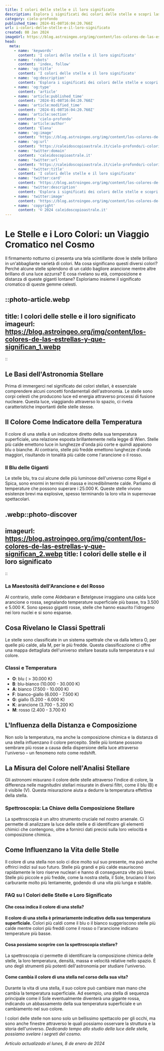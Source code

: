 ```yaml
---
title: I colori delle stelle e il loro significato
description: Esplora i significati dei colori delle stelle e scopri lastronomia in italiano. Guida celeste per curiosi del cielo e dei suoi segreti stellari!
category: cielo-profondo
published_time: 2024-01-08T16:04:20.760Z
url: i-colori-delle-stelle-e-il-loro-significato
created: 08 Jan 2024
imageUrl: https://blog.astroingeo.org/img/content/los-colores-de-las-estrellas-y-que-significan_1.webp
head:
  meta:
    - name: 'keywords'
      content: 'I colori delle stelle e il loro significato'
    - name: 'robots'
      content: 'index, follow'
    - name: 'og:title'
      content: 'I colori delle stelle e il loro significato'
    - name: 'og:description'
      content: 'Esplora i significati dei colori delle stelle e scopri lastronomia in italiano. Guida celeste per curiosi del cielo e dei suoi segreti stellari!'
    - name: 'og:type'
      content: 'article'
    - name: 'article:published_time'
      content: '2024-01-08T16:04:20.760Z'
    - name: 'article:modified_time'
      content: '2024-01-08T16:04:20.760Z'
    - name: 'article:section'
      content: 'cielo-profondo'
    - name: 'article:author'
      content: 'Elena'
    - name: 'og:image'
      content: 'https://blog.astroingeo.org/img/content/los-colores-de-las-estrellas-y-que-significan_1.webp'
    - name: 'og:url'
      content: 'https://caleidoscopioastrale.it/cielo-profondo/i-colori-delle-stelle-e-il-loro-significato'
    - name: 'twitter:domain'
      content: 'caleidoscopioastrale.it'
    - name: 'twitter:url'
      content: 'https://caleidoscopioastrale.it/cielo-profondo/i-colori-delle-stelle-e-il-loro-significato'
    - name: 'twitter:title'
      content: 'I colori delle stelle e il loro significato'
    - name: 'twitter:card'
      content: 'https://blog.astroingeo.org/img/content/los-colores-de-las-estrellas-y-que-significan_1.webp'
    - name: 'twitter:description'
      content: 'Esplora i significati dei colori delle stelle e scopri lastronomia in italiano. Guida celeste per curiosi del cielo e dei suoi segreti stellari!'
    - name: 'twitter:image'
      content: 'https://blog.astroingeo.org/img/content/los-colores-de-las-estrellas-y-que-significan_1.webp'
    - name: 'copyright'
      content: '© 2024 caleidoscopioastrale.it'
---
```

# Le Stelle e i Loro Colori: un Viaggio Cromatico nel Cosmo

Il firmamento notturno ci presenta una tela scintillante dove le stelle brillano in un'abbagliante varietà di colori. Ma cosa significano questi diversi colori? Perché alcune stelle splendono di un caldo bagliore arancione mentre altre brillano di una luce azzurra? E cosa rivelano su età, composizione e distanza di queste giganti lontane? Esploriamo insieme il significato cromatico di queste gemme celesti.

::photo-article.webp
---
title: I colori delle stelle e il loro significato
imageurl: https://blog.astroingeo.org/img/content/los-colores-de-las-estrellas-y-que-significan_1.webp
---
::

## Le Basi dell'Astronomia Stellare
Prima di immergerci nel significato dei colori stellari, è essenziale comprendere alcuni concetti fondamentali dell'astronomia. Le stelle sono corpi celesti che producono luce ed energia attraverso processi di fusione nucleare. Questa luce, viaggiando attraverso lo spazio, ci rivela caratteristiche importanti delle stelle stesse.

## Il Colore Come Indicatore della Temperatura
Il colore di una stella è un indicatore diretto della sua temperatura superficiale, una relazione esposta brillantemente nella legge di Wien. Stelle più calde emettono luce in lunghezze d'onda più corte e quindi appaiono blu o bianche. Al contrario, stelle più fredde emettono lunghezze d'onda maggiori, risultando in tonalità più calde come l'arancione o il rosso. 

### Il Blu delle Giganti
Le stelle blu, tra cui alcune delle più luminose dell'universo come Rigel e Spica, sono enormi in termini di massa e incredibilmente calde. Parliamo di temperature che possono superare i 25.000 K. Queste stelle vivono esistenze brevi ma explosive, spesso terminando la loro vita in supernovae spettacolari.

.webp::photo-discover
---
imageurl: https://blog.astroingeo.org/img/content/los-colores-de-las-estrellas-y-que-significan_2.webp
title: I colori delle stelle e il loro significato
---
::

### La Maestosità dell'Arancione e del Rosso
Al contrario, stelle come Aldebaran e Betelgeuse irraggiano una calda luce arancione o rossa, segnalando temperature superficiale più basse, tra 3.500 e 5.000 K. Sono spesso giganti rosse, stelle che hanno esaurito l'idrogeno nei loro nuclei e si sono espanse.

## Cosa Rivelano le Classi Spettrali
Le stelle sono classificate in un sistema spettrale che va dalla lettera O, per quelle più calde, alla M, per le più fredde. Questa classificazione ci offre una mappa dettagliata dell'universo stellare basata sulla temperatura e sul colore.

### Classi e Temperatura
- **O**: blu ( > 30.000 K)
- **B**: blu-bianco (10.000 - 30.000 K)
- **A**: bianco (7.500 - 10.000 K)
- **F**: bianco-giallo (6.000 - 7.500 K)
- **G**: giallo (5.200 - 6.000 K)
- **K**: arancione (3.700 - 5.200 K)
- **M**: rosso (2.400 - 3.700 K)

## L'Influenza della Distanza e Composizione
Non solo la temperatura, ma anche la composizione chimica e la distanza di una stella influenzano il colore percepito. Stelle più lontane possono sembrare più rosse a causa della dispersione della luce attraverso l'universo – un fenomeno noto come redshift.

## La Misura del Colore nell'Analisi Stellare
Gli astronomi misurano il colore delle stelle attraverso l'indice di colore, la differenza nelle magnitudini stellari misurate in diversi filtri, come il blu (B) e il visibile (V). Questa misurazione aiuta a dedurre la temperatura effettiva della stella.

### Spettroscopia: La Chiave della Composizione Stellare
La spettroscopia è un altro strumento cruciale nel nostro arsenale. Ci permette di analizzare la luce delle stelle e di identificare gli elementi chimici che contengono, oltre a fornirci dati precisi sulla loro velocità e composizione chimica.

## Come Influenzano la Vita delle Stelle
Il colore di una stella non solo ci dice molto sul suo presente, ma può anche offrirci indizi sul suo futuro. Stelle più grandi e più calde esauriscono rapidamente le loro riserve nucleari e hanno di conseguenza vite più brevi. Stelle più piccole e più fredde, come la nostra stella, il Sole, bruciano il loro carburante molto più lentamente, godendo di una vita più lunga e stabile.

### FAQ su I Colori delle Stelle e Loro Significato

#### Che cosa indica il colore di una stella?
**Il colore di una stella è primariamente indicativo della sua temperatura superficiale.** Colori più caldi come il blu o il bianco suggeriscono stelle più calde mentre colori più freddi come il rosso o l'arancione indicano temperature più basse.

#### Cosa possiamo scoprire con la spettroscopia stellare?
La spettroscopia ci permette di identificare la composizione chimica delle stelle, la loro temperatura, densità, massa e velocità relative nello spazio. È uno degli strumenti più potenti dell'astronomia per studiare l'universo.

#### Come cambia il colore di una stella nel corso della sua vita?
Durante la vita di una stella, il suo colore può cambiare man mano che cambia la temperatura superficiale. Ad esempio, una stella di sequenza principale come il Sole eventualmente diventerà una gigante rossa, indicando un abbassamento della sua temperatura superficiale e un cambiamento nel suo colore.

I colori delle stelle non sono solo un bellissimo spettacolo per gli occhi, ma sono anche finestre attraverso le quali possiamo osservare la struttura e la storia dell'universo. *Dedicando tempo allo studio della luce delle stelle, possiamo svelare i segreti del cosmo.*

_Artículo actualizado el lunes, 8 de enero de 2024_